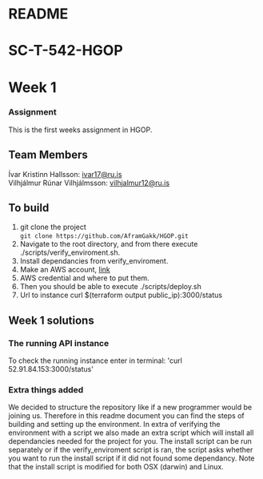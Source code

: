 # README  
# SC-T-542-HGOP  
# Week 1  
### Assignment  
This is the first weeks assignment in HGOP.  

## Team Members  
Ívar Kristinn Hallsson: ivar17@ru.is      
Vilhjálmur Rúnar Vilhjálmsson: vilhjalmur12@ru.is  

## To build  
1. git clone the project  
    `git clone https://github.com/AframGakk/HGOP.git`  
2. Navigate to the root directory, and from there execute ./scripts/verify_enviroment.sh.  
3. Install dependancies from verify_enviroment.  
4. Make an AWS account, [link](https://aws.amazon.com/education/awseducate/)
5. AWS credential and where to put them.
6. Then you should be able to execute ./scripts/deploy.sh
7. Url to instance curl $(terraform output public_ip):3000/status   

## Week 1 solutions

### The running API instance  
To check the running instance enter in terminal:
'curl 52.91.84.153:3000/status'

### Extra things added
We decided to structure the repository like if a new programmer would be joining us. Therefore in this readme document you can find the steps of building and setting up the environment. In extra of verifying the environment with a script we also made an extra script which will install all dependancies needed for the project for you. The install script can be run separately or if the verify_enviroment script is ran, the script asks whether you want to run the install script if it did not found some dependancy. Note that the install script is modified for both OSX (darwin) and Linux.
